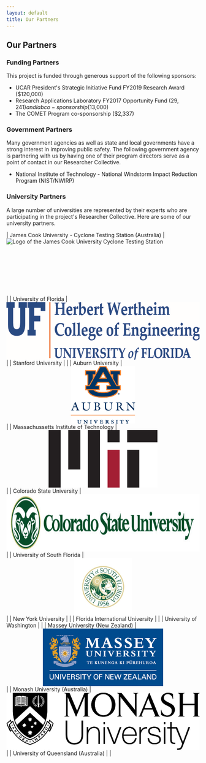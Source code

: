 ```yaml
---
layout: default
title: Our Partners
---
```


## Our Partners

### Funding Partners

This project is funded through generous support of the following sponsors:
- UCAR President's Strategic Initiative Fund FY2019 Research Award ($120,000)
- Research Applications Laboratory FY2017 Opportunity Fund ($29,241) and lab co-sponsorship ($13,000)
- The COMET Program co-sponsorship ($2,337)

### Government Partners

Many government agencies as well as state and local governments have a strong interest in improving public safety. The following government agency is partnering with us by having one of their program directors serve as a point of contact in our Researcher Collective. 

- National Institute of Technology - National Windstorm Impact Reduction Program (NIST/NWIRP)

### University Partners

A large number of universities are represented by their experts who are participating in the project's Researcher Collective. Here are some of our university partners.

| James Cook University - Cyclone Testing Station (Australia) | <img src="../../jcu_cts_logo.jpg" alt="Logo of the James Cook University Cyclone Testing Station" height="150px" style="display: block; margin: auto;"> |
| University of Florida | <img src="../../logos/Herbert-Wertheim-COE_screen_capture_of_tiff_file_cropped.PNG" alt="Logo of the Herbert-Wertheim College of Engineering at the University of Florida" height="150px" style="display: block; margin: auto;"> | 
| Stanford University | |
| Auburn University | <img src="../../logos/AUwordmark.jpg" alt="Logo of Auburn University" height="150px" style="display: block; margin: auto;"> | 
| Massachussetts Institute of Technology | <img src="../../logos/MIT-logo-black-red.png" alt="Logo of the Massachussetts Institute of Technology" height="150px" style="display: block; margin: auto;"> |
| Colorado State University | <img src="../../logos/CSU Ram with CSU.png" alt="Logo of Colorado State University" height="150px" style="display: block; margin: auto;"> |
| University of South Florida | <img src="../../logos/USFlogo.png" alt="Logo of University of South Florida" height="150px" style="display: block; margin: auto;"> |
| New York University | |
| Florida International University | |
| University of Washington | |
| Massey University (New Zealand) | <img src="../../logos/MasseyLogoUniN-blue.jpg" alt="Logo of Massey University" height="150px" style="display: block; margin: auto;"> |
| Monash University (Australia) | <img src="../../logos/Monash_logo.png" alt="Logo of Monash University" height="150px" style="display: block; margin: auto;"> |
| University of Queensland (Australia) | |

